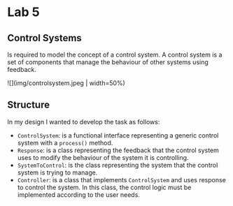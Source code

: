 # Lab 5

## Control Systems

Is required to model the concept of a control system.
A control system is a set of components that manage the behaviour of other systems using feedback.

![](img/controlsystem.jpeg | width=50%)

## Structure

In my design I wanted to develop the task as follows:

* `ControlSystem`: is a functional interface representing a generic control system with a `process()` method.
* `Response`: is a class representing the feedback that the control system uses to modify the behaviour of the
  system it is controlling.
* `SystemToControl`: is the class representing the system that the control system is trying to manage.
* `Controller`: is a class that implements `ControlSystem` and uses response to control the system. In this class, the
  control logic must be implemented according to the user needs.

